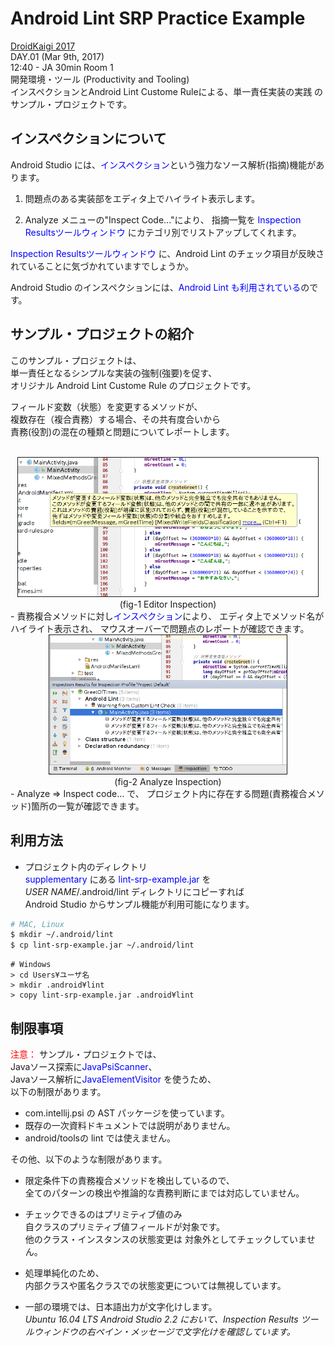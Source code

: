 # Android Lint SRP Practice Example
[DroidKaigi 2017](https://droidkaigi.github.io/2017/)  
DAY.01 (Mar 9th, 2017)  
12:40 - JA 30min Room 1  
開発環境・ツール (Productivity and Tooling)  
インスペクションとAndroid Lint Custome Ruleによる、単一責任実装の実践 のサンプル・プロジェクトです。

## インスペクションについて
Android Studio には、<font color="blue">インスペクション</font>という強力なソース解析(指摘)機能があります。

1. 問題点のある実装部をエディタ上でハイライト表示します。

1. Analyze メニューの"Inspect Code..."により、
指摘一覧を <font color="blue">Inspection Resultsツールウィンドウ</font> にカテゴリ別でリストアップしてくれます。

<font color="blue">Inspection Resultsツールウィンドウ</font> に、Android Lint のチェック項目が反映されていることに気づかれていますでしょうか。

Android Studio のインスペクションには、<font color="blue">Android Lint も利用されている</font>のです。

## サンプル・プロジェクトの紹介
このサンプル・プロジェクトは、  
単一責任となるシンプルな実装の強制(強要)を促す、  
オリジナル Android	Lint Custome Rule のプロジェクトです。

フィールド変数（状態）を変更するメソッドが、  
複数存在（複合責務）する場合、その共有度合いから  
責務(役割)の混在の種類と問題についてレポートします。

<br/>

<center>
<img src="doc/custom-srp-lint-popup.png" width="480px" border="1" /><br/>
(fig-1 Editor Inspection)
</center>
- 責務複合メソッドに対し<font color="blue">インスペクション</font>により、  
エディタ上でメソッド名がハイライト表示され、  
マウスオーバーで問題点のレポートが確認できます。

<br/>

<center>
<img src="doc/analyze-inspection-code.png" width="380px" border="1" /><br/>
(fig-2 Analyze Inspection)
</center>
- Analyze ⇒ Inspect code... で、  
プロジェクト内に存在する問題(責務複合メソッド)箇所の一覧が確認できます。

<br/>

## 利用方法
- プロジェクト内のディレクトリ  
<font color="blue">supplementary</font> にある <font color="blue">lint-srp-example.jar</font> を  
<i>USER NAME</i>/.android/lint ディレクトリにコピーすれば  
Android Studio からサンプル機能が利用可能になります。


```bash
# MAC, Linux
$ mkdir ~/.android/lint
$ cp lint-srp-example.jar ~/.android/lint
```
<pre><code># Windows
> cd Users&yen;ユーザ名
> mkdir .android&yen;lint
> copy lint-srp-example.jar .android&yen;lint</code></pre>

## 制限事項
<font color="red">注意：</font>
サンプル・プロジェクトでは、  
Javaソース探索に<font
 color="blue">JavaPsiScanner</font>、  
Javaソース解析に<font color="blue">JavaElementVisitor</font> を使うため、  
以下の制限があります。  

- com.intellij.psi の AST パッケージを使っています。
- 既存の一次資料ドキュメントでは説明がありません。
- android/toolsの lint では使えません。

その他、以下のような制限があります。

- 限定条件下の責務複合メソッドを検出しているので、  
全てのパターンの検出や推論的な責務判断にまでは対応していません。

- チェックできるのはプリミティブ値のみ  
自クラスのプリミティブ値フィールドが対象です。  
他のクラス・インスタンスの状態変更は
対象外としてチェックしていません。  

- 処理単純化のため、  
内部クラスや匿名クラスでの状態変更については無視しています。

- 一部の環境では、日本語出力が文字化けします。  
*Ubuntu 16.04 LTS Android Studio 2.2 において、Inspection Results ツールウィンドウの右ペイン・メッセージで文字化けを確認しています。*
